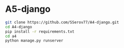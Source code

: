 # A5-django

```bash
git clone https://github.com/SSerov77/A4-django.git
cd A4-django
pip install -r requirements.txt
cd a4
python manage.py runserver
```